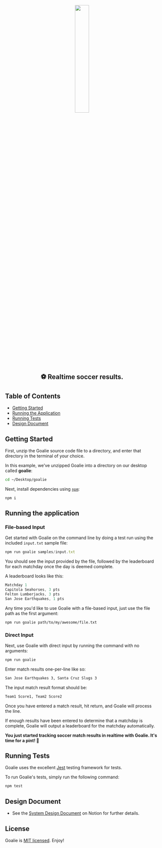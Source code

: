 <p>&nbsp;</p>
<p align="center"><img src="https://s3.amazonaws.com//apptitude.io/goalie/logo.png" width="30%"/></p>

<h2 align="center">⚽️ Realtime soccer results.</h2>

## Table of Contents

-   [Getting Started](#getting-started)
-   [Running the Application](#running-the-application)
-   [Running Tests](#running-tests)
-   [Design Document](#design-document)

## Getting Started

First, unzip the Goalie source code file to a directory, and enter that directory in the terminal of your choice.

In this example, we've unzipped Goalie into a directory on our desktop called **goalie**:

```bash
cd ~/Desktop/goalie
```

Next, install dependencies using [`npm`](https://www.npmjs.com/):

```bash
npm i
```

## Running the application

### File-based Input

Get started with Goalie on the command line by doing a test run using the included `input.txt` sample file:

```javascript
npm run goalie samples/input.txt
```

You should see the input provided by the file, followed by the leaderboard for each matchday once the day is deemed complete.

A leaderboard looks like this:

```javascript
Matchday 1
Capitola Seahorses, 3 pts
Felton Lumberjacks, 3 pts
San Jose Earthquakes, 1 pts
```

Any time you'd like to use Goalie with a file-based input, just use the file path as the first argument:

```bash
npm run goalie path/to/my/awesome/file.txt
```

### Direct Input

Next, use Goalie with direct input by running the command with no arguments:

```bash
npm run goalie
```

Enter match results one-per-line like so:

```bash
San Jose Earthquakes 3, Santa Cruz Slugs 3
```

The input match result format should be:

```bash
Team1 Score1, Team2 Score2
```

Once you have entered a match result, hit return, and Goalie will process the line.

If enough results have been entered to determine that a matchday is complete, Goalie will output a leaderboard for the matchday automatically.

**You just started tracking soccer match results in realtime with Goalie. It's time for a pint! 🍻**

## Running Tests

Goalie uses the excellent [Jest](https://jestjs.io) testing framework for tests.

To run Goalie's tests, simply run the following command:

```bash
npm test
```

## Design Document

-   See the [System Design Document](https://apptitude.notion.site/Goalie-System-Design-Document-bebb57cbbbe649f8a9ae6cff37c33694) on Notion for further details.

## License

Goalie is [MIT licensed](./LICENSE). Enjoy!
